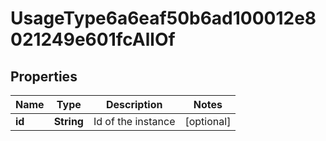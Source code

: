 

# UsageType6a6eaf50b6ad100012e8021249e601fcAllOf


## Properties

| Name | Type | Description | Notes |
|------------ | ------------- | ------------- | -------------|
|**id** | **String** | Id of the instance |  [optional] |




